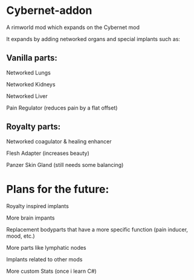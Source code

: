 # Cybernet-addon
A rimworld mod which expands on the Cybernet mod

It expands by adding networked organs and special implants such as:

<h2>Vanilla parts:</h2>

Networked Lungs

Networked Kidneys

Networked Liver

Pain Regulator (reduces pain by a flat offset)



<h2>Royalty parts:</h2>

Networked coagulator & healing enhancer

Flesh Adapter (increases beauty)

Panzer Skin Gland (still needs some balancing)

<h1>Plans for the future:</h1>

Royalty inspired implants

More brain impants

Replacement bodyparts that have a more specific function (pain inducer, mood, etc.)

More parts like lymphatic nodes

Implants related to other mods 

More custom Stats (once i learn C#)
